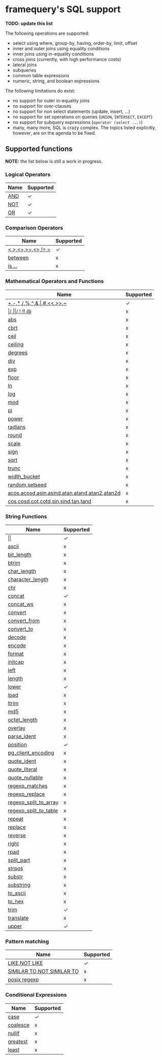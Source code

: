 # framequery's SQL support

**TODO: update this list**

The following operations are supported:

- select using where, group-by, having, order-by, limit, offset
- inner and outer joins using equality conditions
- inner joins using in-equality conditions
- cross joins (currently, with high performance costs)
- lateral joins
- subqueries
- common table expressions
- numeric, string, and boolean expressions

The following limitations do exist:

- no support for outer in-equality joins
- no support for over-clauses
- no support for non select statements (update, insert, ...)
- no support for set operations on queries (`UNION`, `INTERSECT`, `EXCEPT`)
- no support for subquery expressions (`operator (select ...)`) 
- many, many more, SQL is crazy complex. The topics listed explicitly, however,
  are on the agenda to be fixed.

## Supported functions

**NOTE:** the list below is still a work in progress.

### Logical Operators

|Name | Supported|
|-----|----------|
|[AND](https://www.postgresql.org/docs/9.6/static/functions-logical.html)|✓|
|[NOT](https://www.postgresql.org/docs/9.6/static/functions-logical.html)|✓|
|[OR](https://www.postgresql.org/docs/9.6/static/functions-logical.html)|✓|

### Comparison Operators

|Name | Supported|
|-----|----------|
|[<,>,<=,>=,<>,!=,=](https://www.postgresql.org/docs/9.6/static/functions-comparison.html)|✓|
|[between](https://www.postgresql.org/docs/9.6/static/functions-comparison.html)|x|
|[is ...](https://www.postgresql.org/docs/9.6/static/functions-comparison.html)|x|

### Mathematical Operators and Functions

|Name | Supported|
|-----|----------|
|[+,-,*,/,%,^,&,&#x7C;,#,<<,>>,~](https://www.postgresql.org/docs/9.6/static/functions-math.html)|✓|
|[&#x7C;/,&#x7C;&#x7C;/,!,!!,@](https://www.postgresql.org/docs/9.6/static/functions-math.html)|x|
|[abs](https://www.postgresql.org/docs/9.6/static/functions-math.html)|x|
|[cbrt](https://www.postgresql.org/docs/9.6/static/functions-math.html)|x|
|[ceil](https://www.postgresql.org/docs/9.6/static/functions-math.html)|x|
|[ceiling](https://www.postgresql.org/docs/9.6/static/functions-math.html)|x|
|[degrees](https://www.postgresql.org/docs/9.6/static/functions-math.html)|x|
|[div](https://www.postgresql.org/docs/9.6/static/functions-math.html)|x|
|[exp](https://www.postgresql.org/docs/9.6/static/functions-math.html)|x|
|[floor](https://www.postgresql.org/docs/9.6/static/functions-math.html)|x|
|[ln](https://www.postgresql.org/docs/9.6/static/functions-math.html)|x|
|[log](https://www.postgresql.org/docs/9.6/static/functions-math.html)|x|
|[mod](https://www.postgresql.org/docs/9.6/static/functions-math.html)|x|
|[pi](https://www.postgresql.org/docs/9.6/static/functions-math.html)|x|
|[power](https://www.postgresql.org/docs/9.6/static/functions-math.html)|x|
|[radians](https://www.postgresql.org/docs/9.6/static/functions-math.html)|x|
|[round](https://www.postgresql.org/docs/9.6/static/functions-math.html)|x|
|[scale](https://www.postgresql.org/docs/9.6/static/functions-math.html)|x|
|[sign](https://www.postgresql.org/docs/9.6/static/functions-math.html)|x|
|[sqrt](https://www.postgresql.org/docs/9.6/static/functions-math.html)|x|
|[trunc](https://www.postgresql.org/docs/9.6/static/functions-math.html)|x|
|[width_bucket](https://www.postgresql.org/docs/9.6/static/functions-math.html)|x|
|[random,setseed](https://www.postgresql.org/docs/9.6/static/functions-math.html)|x|
|[acos,acosd,asin,asind,atan,atand,atan2,atan2d](https://www.postgresql.org/docs/9.6/static/functions-math.html)|x|
|[cos,cosd,cot,cotd,sin,sind,tan,tand](https://www.postgresql.org/docs/9.6/static/functions-math.html)|x|


### String Functions

|Name | Supported|
|-----|----------|
|[&#x7C;&#x7C;](https://www.postgresql.org/docs/9.6/static/functions-string.html)|✓|
|[ascii](https://www.postgresql.org/docs/9.6/static/functions-string.html)|x|
|[bit_length](https://www.postgresql.org/docs/9.6/static/functions-string.html)|x|
|[btrim](https://www.postgresql.org/docs/9.6/static/functions-string.html)|x|
|[char_length](https://www.postgresql.org/docs/9.6/static/functions-string.html)|x|
|[character_length](https://www.postgresql.org/docs/9.6/static/functions-string.html)|x|
|[chr](https://www.postgresql.org/docs/9.6/static/functions-string.html)|x|
|[concat](https://www.postgresql.org/docs/9.6/static/functions-string.html)|✓|
|[concat_ws](https://www.postgresql.org/docs/9.6/static/functions-string.html)|x|
|[convert](https://www.postgresql.org/docs/9.6/static/functions-string.html)|x|
|[convert_from](https://www.postgresql.org/docs/9.6/static/functions-string.html)|x|
|[convert_to](https://www.postgresql.org/docs/9.6/static/functions-string.html)|x|
|[decode](https://www.postgresql.org/docs/9.6/static/functions-string.html)|x|
|[encode](https://www.postgresql.org/docs/9.6/static/functions-string.html)|x|
|[format](https://www.postgresql.org/docs/9.6/static/functions-string.html)|x|
|[initcap](https://www.postgresql.org/docs/9.6/static/functions-string.html)|x|
|[left](https://www.postgresql.org/docs/9.6/static/functions-string.html)|x|
|[length](https://www.postgresql.org/docs/9.6/static/functions-string.html)|x|
|[lower](https://www.postgresql.org/docs/9.6/static/functions-string.html)|✓|
|[lpad](https://www.postgresql.org/docs/9.6/static/functions-string.html)|x|
|[ltrim](https://www.postgresql.org/docs/9.6/static/functions-string.html)|x|
|[md5](https://www.postgresql.org/docs/9.6/static/functions-string.html)|x|
|[octet_length](https://www.postgresql.org/docs/9.6/static/functions-string.html)|x|
|[overlay](https://www.postgresql.org/docs/9.6/static/functions-string.html)|x|
|[parse_ident](https://www.postgresql.org/docs/9.6/static/functions-string.html)|x|
|[position](https://www.postgresql.org/docs/9.6/static/functions-string.html)|✓|
|[pg_client_encoding](https://www.postgresql.org/docs/9.6/static/functions-string.html)|x|
|[quote_ident](https://www.postgresql.org/docs/9.6/static/functions-string.html)|x|
|[quote_literal](https://www.postgresql.org/docs/9.6/static/functions-string.html)|x|
|[quote_nullable](https://www.postgresql.org/docs/9.6/static/functions-string.html)|x|
|[regexp_matches](https://www.postgresql.org/docs/9.6/static/functions-string.html)|x|
|[regexp_replace](https://www.postgresql.org/docs/9.6/static/functions-string.html)|x|
|[regexp_split_to_array](https://www.postgresql.org/docs/9.6/static/functions-string.html)|x|
|[regexp_split_to_table](https://www.postgresql.org/docs/9.6/static/functions-string.html)|x|
|[repeat](https://www.postgresql.org/docs/9.6/static/functions-string.html)|x|
|[replace](https://www.postgresql.org/docs/9.6/static/functions-string.html)|x|
|[reverse](https://www.postgresql.org/docs/9.6/static/functions-string.html)|x|
|[right](https://www.postgresql.org/docs/9.6/static/functions-string.html)|x|
|[rpad](https://www.postgresql.org/docs/9.6/static/functions-string.html)|x|
|[split_part](https://www.postgresql.org/docs/9.6/static/functions-string.html)|x|
|[strpos](https://www.postgresql.org/docs/9.6/static/functions-string.html)|x|
|[substr](https://www.postgresql.org/docs/9.6/static/functions-string.html)|x|
|[substring](https://www.postgresql.org/docs/9.6/static/functions-string.html)|x|
|[to_ascii](https://www.postgresql.org/docs/9.6/static/functions-string.html)|x|
|[to_hex](https://www.postgresql.org/docs/9.6/static/functions-string.html)|x|
|[trim](https://www.postgresql.org/docs/9.6/static/functions-string.html)|✓|
|[translate](https://www.postgresql.org/docs/9.6/static/functions-string.html)|x|
|[upper](https://www.postgresql.org/docs/9.6/static/functions-string.html)|✓|


### Pattern matching

|Name|Supported|
|----|---------|
|[LIKE,NOT LIKE](https://www.postgresql.org/docs/9.6/static/functions-matching.html#FUNCTIONS-LIKE)|✓|
|[SIMILAR TO,NOT SIMILAR TO](https://www.postgresql.org/docs/9.6/static/functions-matching.html#FUNCTIONS-SIMILARTO-REGEXP)|x|
|[posix regexp](https://www.postgresql.org/docs/9.6/static/functions-matching.html#FUNCTIONS-POSIX-REGEXP)|x|

### Conditional Expressions

|Name | Supported|
|-----|----------|
|[case](https://www.postgresql.org/docs/9.6/static/functions-conditional.html#FUNCTIONS-CASE)|✓|
|[coalesce](https://www.postgresql.org/docs/9.6/static/functions-conditional.html#FUNCTIONS-COALESCE-NVL-IFNULL)|x|
|[nullif](https://www.postgresql.org/docs/9.6/static/functions-conditional.html#FUNCTIONS-NULLIF)|x|
|[greatest](https://www.postgresql.org/docs/9.6/static/functions-conditional.html#FUNCTIONS-GREATEST-LEAST)|x|
|[least](https://www.postgresql.org/docs/9.6/static/functions-conditional.html#FUNCTIONS-GREATEST-LEAST)|x|